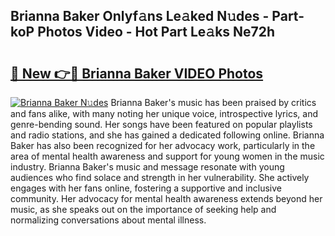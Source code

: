 ## Brianna Baker Onlyf𝚊ns Le𝚊ked N𝚞des - Part-koP Photos Video - Hot Part Le𝚊ks Ne72h

# <h2><a href="http://ab38694.deff.icu/?id=Brianna+Baker">🔗 New 👉🔴 Brianna Baker VIDEO Photos</a></h2>

[![Brianna Baker N𝚞des](https://i.imgur.com/rIISA9y.gif)](http://ab38694.deff.icu/?id=Brianna+Baker)
Brianna Baker's music has been praised by critics and fans alike, with many noting her unique voice, introspective lyrics, and genre-bending sound. Her songs have been featured on popular playlists and radio stations, and she has gained a dedicated following online. Brianna Baker has also been recognized for her advocacy work, particularly in the area of mental health awareness and support for young women in the music industry. Brianna Baker's music and message resonate with young audiences who find solace and strength in her vulnerability. She actively engages with her fans online, fostering a supportive and inclusive community. Her advocacy for mental health awareness extends beyond her music, as she speaks out on the importance of seeking help and normalizing conversations about mental illness.
